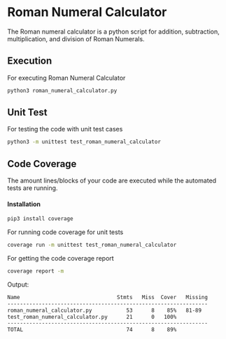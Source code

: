 # Roman Numeral Calculator

The Roman numeral calculator is a python script for addition, subtraction, multiplication, and division of Roman Numerals.

## Execution

For executing Roman Numeral Calculator

```bash
python3 roman_numeral_calculator.py
```

## Unit Test

For testing the code with unit test cases

```bash
python3 -m unittest test_roman_numeral_calculator
```

## Code Coverage

The amount lines/blocks of your code are executed while the automated tests are running.

#### Installation

```bash
pip3 install coverage
```

For running code coverage for unit tests

```bash
coverage run -m unittest test_roman_numeral_calculator
```

For getting the code coverage report

```bash
coverage report -m
```

Output:

```bash
Name                               Stmts   Miss  Cover   Missing
----------------------------------------------------------------
roman_numeral_calculator.py           53      8    85%   81-89
test_roman_numeral_calculator.py      21      0   100%
----------------------------------------------------------------
TOTAL                                 74      8    89%
```
